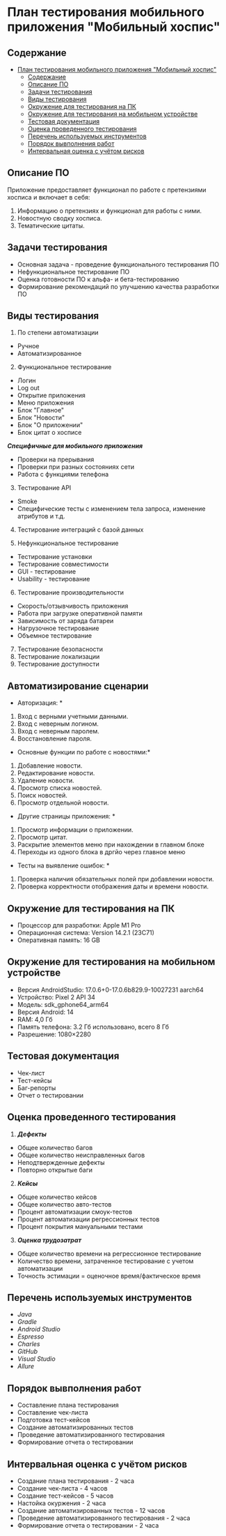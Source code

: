 # План тестирования мобильного приложения "Мобильный хоспис"

## Содержание

- [План тестирования мобильного приложения "Мобильный хоспис"](#план-тестирования-мобильного-приложения-мобильный-хоспис)
  - [Содержание](#содержание)
  - [Описание ПО](#описание-по)
  - [Задачи тестирования](#задачи-тестирования)
  - [Виды тестирования](#виды-тестирования)
  - [Окружение для тестирования на ПК](#окружение-для-тестирования-на-пк)
  - [Окружение для тестирования на мобильном устройстве](#окружение-для-тестирования-на-мобильном-устройстве)
  - [Тестовая документация](#тестовая-документация)
  - [Оценка проведенного тестирования](#оценка-проведенного-тестирования)
  - [Перечень используемых инструментов](#перечень-используемых-инструментов)
  - [Порядок вывполнения работ](#порядок-вывполнения-работ)
  - [Интервальная оценка с учётом рисков](#интервальная-оценка-с-учётом-рисков)

## Описание ПО

Приложение предоставляет функционал по работе с претензиями хосписа и включает в себя:

1. Информацию о претензиях и функционал для работы с ними.
2. Новостную сводку хосписа.
3. Тематические цитаты.

## Задачи тестирования

- Основная задача - проведение функционального тестирования ПО
- Нефункциональное тестирование ПО
- Оценка готовности ПО к альфа- и бета-тестированию
- Формирование рекомендаций по улучшению качества разработки ПО

## Виды тестирования

1. По степени автоматизации

* Ручное
* Автоматизированное

2. Функциональное тестирование 

* Логин
* Log out
* Открытие приложения
* Меню приложения
* Блок "Главное"
* Блок "Новости"
* Блок "О приложении"
* Блок цитат о хосписе

***Специфичные для мобильного приложения***

* Проверки на прерывания
* Проверки при разных состояниях сети
* Работа с функциями телефона 

3. Тестирование API 

* Smoke
* Специфические тесты с изменением тела запроса, изменение атрибутов и т.д.

4. Тестирование интеграций с базой данных 

5. Нефункциональное тестирование

* Тестирование установки
* Тестирование совместимости 
* GUI - тестирование 
* Usability - тестирование 

6. Тестирование производительности

* Скорость/отзывчивость приложения
* Работа при загрузке оперативной памяти 
* Зависимость от заряда батареи
* Нагрузочное тестирование 
* Объемное тестирование 

7. Тестирование безопасности 
8. Тестирование локализации 
9. Тестирование доступности 

## Автоматизирование сценарии 

* Авторизация: *
1. Вход с верными учетными данными.
2. Вход с неверным логином.
3. Вход с неверным паролем.
4. Восстановление пароля.

* Основные функции по работе с новостями:* 
1. Добавление новости.
2. Редактирование новости.
3. Удаление новости.
4. Просмотр списка новостей.
5. Поиск новостей.
6. Просмотр отдельной новости.

* Другие страницы приложения: * 
1. Просмотр информации о приложении.
2. Просмотр цитат.
3. Раскрытие элементов меню при нахождении в главном блоке
4. Переходы из одного блока в дргйо через главное меню

* Тесты на выявление ошибок: * 
1. Проверка наличия обязательных полей при добавлении новости.
2. Проверка корректности отображения даты и времени новости.

## Окружение для тестирования на ПК

* Процессор для разработки: Apple M1 Pro
* Операционная система: Version 14.2.1 (23C71)
* Оперативная память: 16 GB

## Окружение для тестирования на мобильном устройстве

* Версия AndroidStudio: 17.0.6+0-17.0.6b829.9-10027231 aarch64
* Устройство: Pixel 2 API 34
* Модель: sdk_gphone64_arm64
* Версия Android: 14
* RAM: 4,0 Гб
* Память телефона: 3.2 Гб использовано, всего 8 Гб
* Разрешение: 1080×2280

## Тестовая документация 

* Чек-лист 
* Тест-кейсы 
* Баг-репорты 
* Отчет о тестировании

## Оценка проведенного тестирования

1. ***Дефекты***

* Общее количество багов
* Общее количество неисправленных багов 
* Неподтвержденные дефекты
* Повторно открытые баги

2. ***Кейсы***

* Общее количество кейсов
* Общее количество авто-тестов
* Процент автоматизации смоук-тестов  
* Процент автоматизации регрессионных тестов
* Процент покрытия мануальными тестами

3. ***Оценка трудозатрат***

* Общее количество времени на регрессионное тестирование
* Количество времени, затраченное тестирование с учетом автоматизации
* Точность эстимации = оценочное время/фактическое время


## Перечень используемых инструментов 

- *Java* 
- *Gradle* 
- *Android Studio* 
- *Espresso* 
- *Charles* 
- *GitHub* 
- *Visual Studio* 
- *Allure* 


## Порядок вывполнения работ

- Составление плана тестирования
- Составление чек-листа 
- Подготовка тест-кейсов 
- Создание автоматизированных тестов 
- Проведение автоматизированного тестирования 
- Формирование отчета о тестировании 

## Интервальная оценка с учётом рисков

- Создание плана тестирования - 2 часа
- Создание чек-листа - 4 часов
- Создание тест-кейсов - 5 часов
- Настойка окуржения - 2 часа
- Создание автоматизированных тестов - 12 часов
- Проведение автоматизированного тестирования - 2 часа
- Формирование отчета о тестировании - 2 часа
